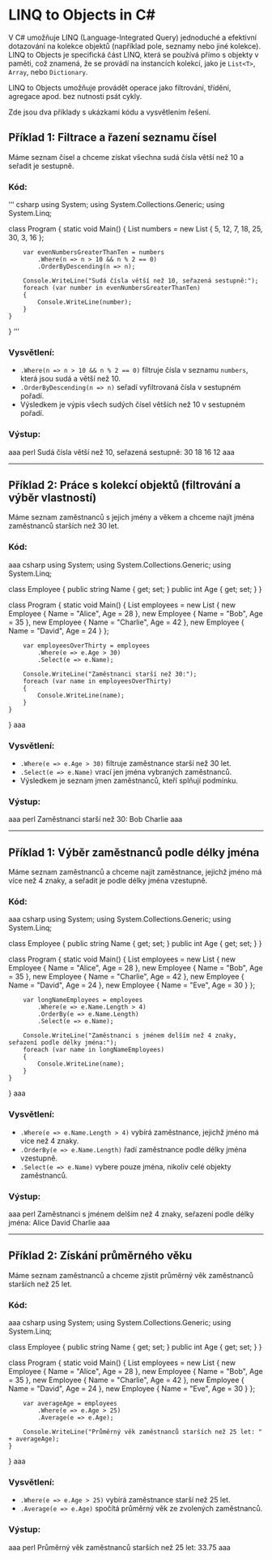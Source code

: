 
# LINQ to Objects in C#

V C# umožňuje LINQ (Language-Integrated Query) jednoduché a efektivní dotazování na kolekce objektů (například pole, seznamy nebo jiné kolekce). LINQ to Objects je specifická část LINQ, která se používá přímo s objekty v paměti, což znamená, že se provádí na instancích kolekcí, jako je `List<T>`, `Array`, nebo `Dictionary`.

LINQ to Objects umožňuje provádět operace jako filtrování, třídění, agregace apod. bez nutnosti psát cykly.

Zde jsou dva příklady s ukázkami kódu a vysvětlením řešení.

## Příklad 1: Filtrace a řazení seznamu čísel
Máme seznam čísel a chceme získat všechna sudá čísla větší než 10 a seřadit je sestupně.

### Kód:
‘‘‘
 csharp
using System;
using System.Collections.Generic;
using System.Linq;

class Program
{
    static void Main()
    {
        List<int> numbers = new List<int> { 5, 12, 7, 18, 25, 30, 3, 16 };

        var evenNumbersGreaterThanTen = numbers
            .Where(n => n > 10 && n % 2 == 0)
            .OrderByDescending(n => n);

        Console.WriteLine("Sudá čísla větší než 10, seřazená sestupně:");
        foreach (var number in evenNumbersGreaterThanTen)
        {
            Console.WriteLine(number);
        }
    }
}
‘‘‘

### Vysvětlení:
- `.Where(n => n > 10 && n % 2 == 0)` filtruje čísla v seznamu `numbers`, která jsou sudá a větší než 10.
- `.OrderByDescending(n => n)` seřadí vyfiltrovaná čísla v sestupném pořadí.
- Výsledkem je výpis všech sudých čísel větších než 10 v sestupném pořadí.

### Výstup:
aaa perl
Sudá čísla větší než 10, seřazená sestupně:
30
18
16
12
aaa

---

## Příklad 2: Práce s kolekcí objektů (filtrování a výběr vlastností)
Máme seznam zaměstnanců s jejich jmény a věkem a chceme najít jména zaměstnanců starších než 30 let.

### Kód:
aaa csharp
using System;
using System.Collections.Generic;
using System.Linq;

class Employee
{
    public string Name { get; set; }
    public int Age { get; set; }
}

class Program
{
    static void Main()
    {
        List<Employee> employees = new List<Employee>
        {
            new Employee { Name = "Alice", Age = 28 },
            new Employee { Name = "Bob", Age = 35 },
            new Employee { Name = "Charlie", Age = 42 },
            new Employee { Name = "David", Age = 24 }
        };

        var employeesOverThirty = employees
            .Where(e => e.Age > 30)
            .Select(e => e.Name);

        Console.WriteLine("Zaměstnanci starší než 30:");
        foreach (var name in employeesOverThirty)
        {
            Console.WriteLine(name);
        }
    }
}
aaa

### Vysvětlení:
- `.Where(e => e.Age > 30)` filtruje zaměstnance starší než 30 let.
- `.Select(e => e.Name)` vrací jen jména vybraných zaměstnanců.
- Výsledkem je seznam jmen zaměstnanců, kteří splňují podmínku.

### Výstup:
aaa perl
Zaměstnanci starší než 30:
Bob
Charlie
aaa

---

## Příklad 1: Výběr zaměstnanců podle délky jména
Máme seznam zaměstnanců a chceme najít zaměstnance, jejichž jméno má více než 4 znaky, a seřadit je podle délky jména vzestupně.

### Kód:
aaa csharp
using System;
using System.Collections.Generic;
using System.Linq;

class Employee
{
    public string Name { get; set; }
    public int Age { get; set; }
}

class Program
{
    static void Main()
    {
        List<Employee> employees = new List<Employee>
        {
            new Employee { Name = "Alice", Age = 28 },
            new Employee { Name = "Bob", Age = 35 },
            new Employee { Name = "Charlie", Age = 42 },
            new Employee { Name = "David", Age = 24 },
            new Employee { Name = "Eve", Age = 30 }
        };

        var longNameEmployees = employees
            .Where(e => e.Name.Length > 4)
            .OrderBy(e => e.Name.Length)
            .Select(e => e.Name);

        Console.WriteLine("Zaměstnanci s jménem delším než 4 znaky, seřazení podle délky jména:");
        foreach (var name in longNameEmployees)
        {
            Console.WriteLine(name);
        }
    }
}
aaa

### Vysvětlení:
- `.Where(e => e.Name.Length > 4)` vybírá zaměstnance, jejichž jméno má více než 4 znaky.
- `.OrderBy(e => e.Name.Length)` řadí zaměstnance podle délky jména vzestupně.
- `.Select(e => e.Name)` vybere pouze jména, nikoliv celé objekty zaměstnanců.

### Výstup:
aaa perl
Zaměstnanci s jménem delším než 4 znaky, seřazení podle délky jména:
Alice
David
Charlie
aaa

---

## Příklad 2: Získání průměrného věku
Máme seznam zaměstnanců a chceme zjistit průměrný věk zaměstnanců starších než 25 let.

### Kód:
aaa csharp
using System;
using System.Collections.Generic;
using System.Linq;

class Employee
{
    public string Name { get; set; }
    public int Age { get; set; }
}

class Program
{
    static void Main()
    {
        List<Employee> employees = new List<Employee>
        {
            new Employee { Name = "Alice", Age = 28 },
            new Employee { Name = "Bob", Age = 35 },
            new Employee { Name = "Charlie", Age = 42 },
            new Employee { Name = "David", Age = 24 },
            new Employee { Name = "Eve", Age = 30 }
        };

        var averageAge = employees
            .Where(e => e.Age > 25)
            .Average(e => e.Age);

        Console.WriteLine("Průměrný věk zaměstnanců starších než 25 let: " + averageAge);
    }
}
aaa

### Vysvětlení:
- `.Where(e => e.Age > 25)` vybírá zaměstnance starší než 25 let.
- `.Average(e => e.Age)` spočítá průměrný věk ze zvolených zaměstnanců.

### Výstup:
aaa perl
Průměrný věk zaměstnanců starších než 25 let: 33.75
aaa
